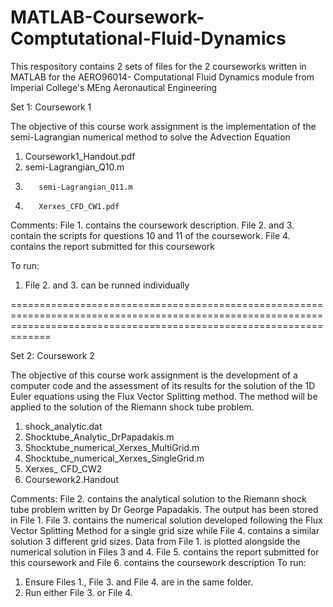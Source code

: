 # MATLAB-Coursework-Comptutational-Fluid-Dynamics
This respository contains 2 sets of files for the 2 courseworks written in MATLAB for the AERO96014- Computational Fluid Dynamics module
from Imperial College's MEng Aeronautical Engineering 

Set 1: Coursework 1 

The objective of this course work assignment is the implementation of the semi-Lagrangian numerical method to solve the Advection Equation

1.	Coursework1_Handout.pdf
2.	semi-Lagrangian_Q10.m
3.        semi-Lagrangian_Q11.m
4.        Xerxes_CFD_CW1.pdf

Comments: File 1. contains the coursework description. File 2. and 3. contain the scripts for questions 10 and 11 of the coursework. File 4. contains the report submitted for this coursework

To run:

1.	File 2. and 3. can be runned individually

=========================================================================================================================================================================

Set 2: Coursework 2

The objective of this course work assignment is the development of a computer
code and the assessment of its results for the solution of the 1D Euler equations
using the Flux Vector Splitting method. The method will be applied to the
solution of the Riemann shock tube problem.

1. shock_analytic.dat
2. Shocktube_Analytic_DrPapadakis.m
3. Shocktube_numerical_Xerxes_MultiGrid.m
4. Shocktube_numerical_Xerxes_SingleGrid.m
5. Xerxes_ CFD_CW2
6. Coursework2.Handout

Comments: File 2. contains the analytical solution to the Riemann shock tube problem written by Dr George Papadakis. The output has been stored
          in File 1. File 3. contains the numerical solution  developed following the Flux Vector Splitting Method for a single grid size
          while File 4. contains a similar solution 3 different grid sizes. Data from File 1. is plotted alongside the numerical solution 
          in Files 3 and 4. File 5. contains the report submitted for this coursework and File 6. contains the coursework description
To run: 
1) Ensure Files 1., File 3. and File 4. are in the same folder.
2) Run either File 3. or File 4.
